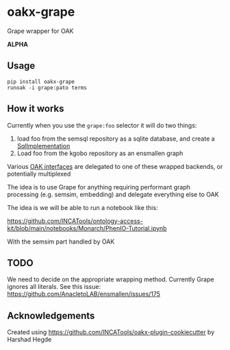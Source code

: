 # oakx-grape

Grape wrapper for OAK

**ALPHA**

## Usage

```
pip install oakx-grape
runoak -i grape:pato terms
```

## How it works

Currently when you use the `grape:foo` selector it will do two things:

1. load foo from the semsql repository as a sqlite database, and create a [SqlImplementation](https://incatools.github.io/ontology-access-kit/implementations/sqldb.html)
2. Load foo from the kgobo repository as an ensmallen graph

Various [OAK interfaces](https://incatools.github.io/ontology-access-kit/interfaces/index.html) are delegated to one of these wrapped backends, or potentially multiplexed

The idea is to use Grape for anything requiring performant graph processing (e.g. semsim, embedding) and delegate everything else to OAK

The idea is we will be able to run a notebook like this:

https://github.com/INCATools/ontology-access-kit/blob/main/notebooks/Monarch/PhenIO-Tutorial.ipynb

With the semsim part handled by OAK

## TODO

We need to decide on the appropriate wrapping method. Currently Grape ignores all literals. See this issue: https://github.com/AnacletoLAB/ensmallen/issues/175

## Acknowledgements

Created using https://github.com/INCATools/oakx-plugin-cookiecutter by Harshad Hegde
